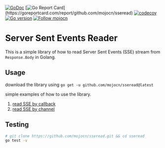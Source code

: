 [![GoDoc](https://pkg.go.dev/badge/github.com/mojocn/sseread?status.svg)](https://pkg.go.dev/github.com/mojocn/sseread?tab=doc)
[![Go Report Card](https://goreportcard.com/badge/github.com/mojocn/sseread?)](https://goreportcard.com/report/github.com/mojocn/sseread)
[![codecov](https://codecov.io/gh/mojocn/sseread/branch/master/graph/badge.svg)](https://codecov.io/gh/mojocn/sseread)
[![Go version](https://img.shields.io/github/go-mod/go-version/mojocn/sseread.svg)](https://github.com/mojocn/sseread)
[![Follow mojocn](https://img.shields.io/github/followers/mojocn?label=Follow&style=social)](https://github.com/mojocn)


# Server Sent Events Reader

This is a simple library of how to read Server Sent Events (SSE) stream from `Response.Body` in Golang.


## Usage
download the library using
`go get -u github.com/mojocn/sseread@latest`

simple examples of how to use the library.

1. [read SSE by callback](https://pkg.go.dev/github.com/mojocn/sseread#example-Read) 
2. [read SSE by channel](https://pkg.go.dev/github.com/mojocn/sseread#example-ReadCh)


## Testing

```bash
# git clone https://github.com/mojocn/sseread.git && cd sseread
go test -v
```





